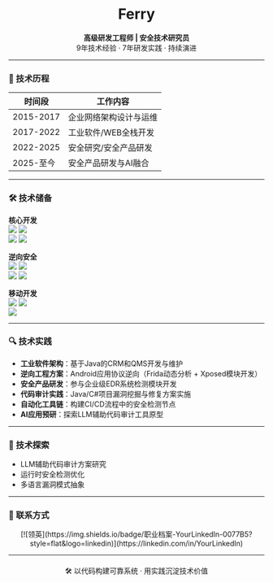 <div align="center">

# Ferry  
**高级研发工程师 | 安全技术研究员**  
9年技术经验 · 7年研发实践 · 持续演进

</div>

---
### 📆 技术历程

| 时间段      | 工作内容                     |
|-------------|----------------------------|
| 2015-2017   | 企业网络架构设计与运维       |
| 2017-2022   | 工业软件/WEB全栈开发  |
| 2022-2025   | 安全研究/安全产品研发        |
| 2025-至今   | 安全产品研发与AI融合         |

---
### 🛠️ 技术储备

**核心开发**  
<img src="https://img.shields.io/badge/C%2B%2B/MFC-工业级应用-00599C?logo=c%2B%2B"> 
<img src="https://img.shields.io/badge/C%23-企业级桌面开发-239120?logo=c-sharp">  
<img src="https://img.shields.io/badge/Android_原生-安全产品研发-3DDC84?logo=android">
<img src="https://img.shields.io/badge/UniApp-跨端方案-FF6A00?logo=uniapp">

**逆向安全**  
<img src="https://img.shields.io/badge/Xposed-模块开发-0078D4?logo=xposed"> 
<img src="https://img.shields.io/badge/Frida-动态插桩-8A2BE2?logo=frida">  
<img src="https://img.shields.io/badge/ARM_汇编-协议逆向-0096D6">
<img src="https://img.shields.io/badge/Smali-代码还原-3DDC84">

**移动开发**  
<img src="https://img.shields.io/badge/iOS_原生-ObjectiveC分析-0A84FF?logo=apple"> 
<img src="https://img.shields.io/badge/JNI_开发-原生层交互-3DDC84?logo=android">  
<img src="https://img.shields.io/badge/UniApp_原生插件-双端对接-FF6A00?logo=uniapp">

---
### 🔍 技术实践

- **工业软件架构**：基于Java的CRM和QMS开发与维护  
- **逆向工程方案**：Android应用协议逆向（Frida动态分析 + Xposed模块开发）  
- **安全产品研发**：参与企业级EDR系统检测模块开发  
- **代码审计实践**：Java/C#项目漏洞挖掘与修复方案实施  
- **自动化工具链**：构建CI/CD流程中的安全检测节点  
- **AI应用预研**：探索LLM辅助代码审计工具原型
---

### 🌱 技术探索

- LLM辅助代码审计方案研究  
- 运行时安全检测优化  
- 多语言漏洞模式抽象
---

### 📮 联系方式

<div align="center">
[![领英](https://img.shields.io/badge/职业档案-YourLinkedIn-0077B5?style=flat&logo=linkedin)](https://linkedin.com/in/YourLinkedIn)
</div>

---

<div align="center" style="margin-top:20px">

🛠️ 以代码构建可靠系统 · 用实践沉淀技术价值

</div>
